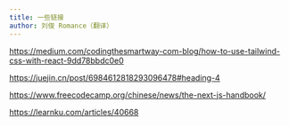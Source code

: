 ```yaml
---
title: 一些链接
author: 刘俊 Romance（翻译）
---
```


https://medium.com/codingthesmartway-com-blog/how-to-use-tailwind-css-with-react-9dd78bbdc0e0

https://juejin.cn/post/6984612818293096478#heading-4

https://www.freecodecamp.org/chinese/news/the-next-js-handbook/

https://learnku.com/articles/40668